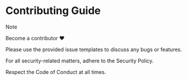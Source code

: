 # Contributing Guide

> [!NOTE]
> Become a contributor ❤️

Please use the provided issue templates to discuss any bugs or features.

For all security-related matters, adhere to the Security Policy.

Respect the Code of Conduct at all times.
